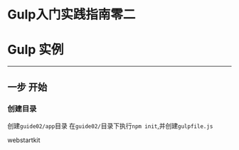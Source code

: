 Gulp入门实践指南零二
===

# Gulp 实例
----
## 一步 开始
### 创建目录
创建`guide02/app`目录
在`guide02/`目录下执行`npm init`,并创建`gulpfile.js`

webstartkit
